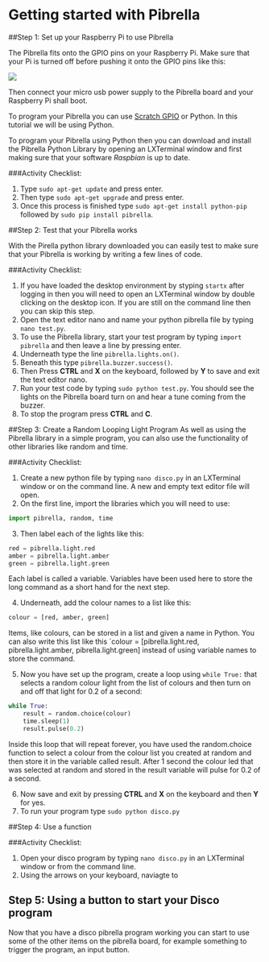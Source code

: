 # Getting started with Pibrella 

##Step 1: Set up your Raspberry Pi to use Pibrella

The Pibrella fits onto the GPIO pins on your Raspberry Pi. Make sure that your Pi is turned off before pushing it onto the GPIO pins like this:

![](add-pibrella.jpg)

Then connect your micro usb power supply to the Pibrella board and your Raspberry Pi shall boot. 

To program your Pibrella you can use [Scratch GPIO](http://scratchgpio.github.io) or Python. In this tutorial we will be using Python. 

To program your Pibrella using Python then you can download and install the Pibrella Python Library by opening an LXTerminal window and first making sure that your software *Raspbian* is up to date. 

###Activity Checklist:

1. Type `sudo apt-get update` and press enter. 
1. Then type `sudo apt-get upgrade` and press enter. 
1. Once this process is finished type `sudo apt-get install python-pip` followed by `sudo pip install pibrella`.

##Step 2: Test that your Pibrella works

With the Pirella python library downloaded you can easily test to make sure that your Pibrella is working by writing a few lines of code.

###Activity Checklist:
1. If you have loaded the desktop environment by styping `startx` after logging in then you will need to open an LXTerminal window by double clicking on the desktop icon. If you are still on the command line then you can skip this step.
2. Open the text editor nano and name your python pibrella file by typing `nano test.py`.
3. To use the Pibrella library, start your test program by typing `import pibrella` and then leave a line by pressing enter.
4. Underneath type the line `pibrella.lights.on()`.
5. Beneath this type `pibrella.buzzer.success()`. 
6. Then Press **CTRL** and **X** on the keyboard, followed by **Y** to save and exit the text editor nano.
7. Run your test code by typing `sudo python test.py`. You should see the lights on the Pibrella board turn on and hear a tune coming from the buzzer. 
8. To stop the program press **CTRL** and **C**.


##Step 3: Create a Random Looping Light Program
As well as using the Pibrella library in a simple program, you can also use the functionality of other libraries like random and time. 

###Activity Checklist:
1. Create a new python file by typing `nano disco.py` in an LXTerminal window or on the command line. A new and empty text editor file will open. 
2. On the first line, import the libraries which you will need to use:

  ```python
  import pibrella, random, time
  ```
3. Then label each of the lights like this:
  
  ```python
  red = pibrella.light.red
  amber = pibrella.light.amber
  green = pibrella.light.green
  ```
  Each label is called a variable. Variables have been used here to store the long command as a short hand for the next step.

4. Underneath, add the colour names to a list like this:
  
  ```python
  colour = [red, amber, green]
  ```
  Items, like colours, can be stored in a list and given a name in Python. You can also write this list like this `colour = [pibrella.light.red, pibrella.light.amber, pibrella.light.green] instead of using variable names to store the command. 
  
5. Now you have set up the program, create a loop using `while True:` that selects a random colour light from the list of colours and then turn on and off that light for 0.2 of a second:

  ```python
  while True:
      result = random.choice(colour)
      time.sleep(1)
      result.pulse(0.2)
  ```
  
  Inside this loop that will repeat forever, you have used the random.choice function to select a colour from the colour list you created at random and then store it in the variable called result. After 1 second the colour led that was selected at random and stored in the result variable will pulse for 0.2 of a second.
  
6. Now save and exit by pressing **CTRL** and **X** on the keyboard and then **Y** for yes. 
7. To run your program type `sudo python disco.py` 

##Step 4: Use a function



###Activity Checklist:
1. Open your disco program by typing `nano disco.py` in an LXTerminal window or from the command line. 
1. Using the arrows on your keyboard, naviagte to 


## Step 5: Using a button to start your Disco program 
Now that you have a disco pibrella program working you can start to use some of the other items on the pibrella board, for example something to trigger the program, an input button.
